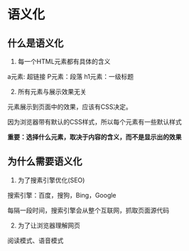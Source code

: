 # 语义化

## 什么是语义化

1. 每一个HTML元素都有具体的含义

a元素: 超链接
P元素：段落
h1元素：一级标题

2. 所有元素与展示效果无关

元素展示到页面中的效果，应该有CSS决定。

因为浏览器带有默认的CSS样式，所以每个元素有一些默认样式

**重要：选择什么元素，取决于内容的含义，而不是显示出的效果**


## 为什么需要语义化

1. 为了搜素引擎优化(SEO)

搜索引擎：百度，搜狗，Bing，Google

每隔一段时间，搜索引擎会从整个互联网，抓取页面源代码

2. 为了让浏览器理解网页

阅读模式、语音模式